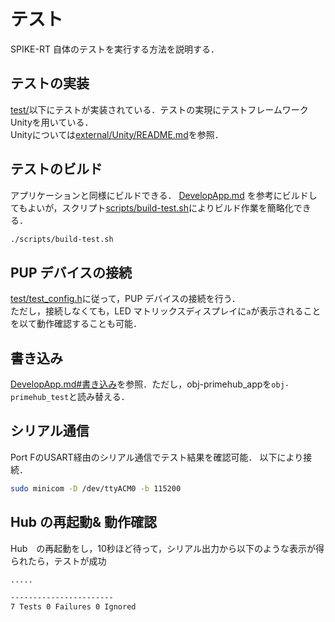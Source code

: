 # テスト
SPIKE-RT 自体のテストを実行する方法を説明する．

## テストの実装
[test/](../../test)以下にテストが実装されている．テストの実現にテストフレームワークUnityを用いている．  
Unityについては[external/Unity/README.md](https://github.com/ThrowTheSwitch/Unity/tree/0b899aec14d3a9abb2bf260ac355f0f28630a6a3)を参照．

## テストのビルド
アプリケーションと同様にビルドできる．
[DevelopApp.md](DevelopApp.md) を参考にビルドしてもよいが，スクリプト[scripts/build-test.sh](../../scripts/build-test.sh)によりビルド作業を簡略化できる．
```bash
./scripts/build-test.sh
```

## PUP デバイスの接続
[test/test_config.h](../..//test/test_config.h)に従って，PUP デバイスの接続を行う．  
ただし，接続しなくても，LED マトリックスディスプレイに`a`が表示されることを以て動作確認することも可能．

## 書き込み
[DevelopApp.md#書き込み](DevelopApp.md#書き込み)を参照．ただし，obj-primehub_appを`obj-primehub_test`と読み替える．

## シリアル通信
Port FのUSART経由のシリアル通信でテスト結果を確認可能．
以下により接続．
```bash
sudo minicom -D /dev/ttyACM0 -b 115200
```

## Hub の再起動& 動作確認
Hub　の再起動をし，10秒ほど待って，シリアル出力から以下のような表示が得られたら，テストが成功
```bash
.....

-----------------------
7 Tests 0 Failures 0 Ignored 
```
